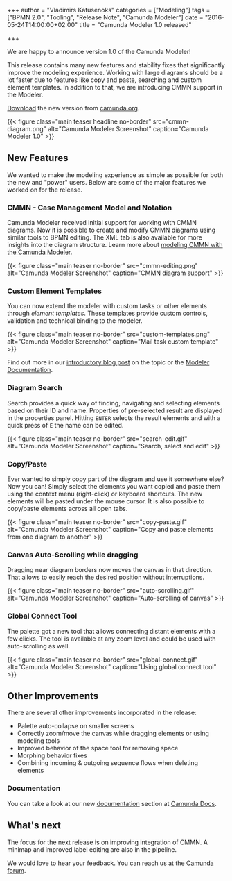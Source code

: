 +++
author = "Vladimirs Katusenoks"
categories = ["Modeling"]
tags = ["BPMN 2.0", "Tooling", "Release Note", "Camunda Modeler"]
date = "2016-05-24T14:00:00+02:00"
title = "Camunda Modeler 1.0 released"

+++

We are happy to announce version 1.0 of the Camunda Modeler!

This release contains many new features and stability fixes that significantly improve the modeling experience.
Working with large diagrams should be a lot faster due to features like copy and paste, searching and custom element templates. In addition to that, we are introducing CMMN support in the Modeler.

[Download](https://camunda.org/bpmn/tool/) the new version from [camunda.org](https://camunda.org/bpmn/tool/).
<!--more-->

{{< figure class="main teaser headline no-border" src="cmmn-diagram.png" alt="Camunda Modeler Screenshot" caption="Camunda Modeler 1.0" >}}

<style>
  @media(min-width: 900px) {
    figure.main.teaser.headline {
      margin-left: -80px !important;
      margin-right: -80px !important;
    }
  }
</style>



## New Features
We wanted to make the modeling experience as simple as possible for both the new and "power" users. Below are some of the major features we worked on for the release.


### CMMN - Case Management Model and Notation

Camunda Modeler received initial support for working with CMMN diagrams. Now it is possible to create and modify CMMN diagrams using similar tools to BPMN editing. The XML tab is also available for more insights into the diagram structure. Learn more about [modeling CMMN with the Camunda Modeler](/post/2016/05/camunda-modeler-cmmn-modeling/).

{{< figure class="main teaser no-border" src="cmmn-editing.png" alt="Camunda Modeler Screenshot" caption="CMMN diagram support" >}}


### Custom Element Templates

You can now extend the modeler with custom tasks or other elements through _element templates_.
These templates provide custom controls, validation and technical binding to the modeler.

{{< figure class="main teaser no-border" src="custom-templates.png" alt="Camunda Modeler Screenshot" caption="Mail task custom template" >}}

Find out more in our [introductory blog post](/post/2016/05/camunda-modeler-element-templates/) on the topic or the [Modeler Documentation](https://docs.camunda.org/manual/latest/modeler/camunda-modeler/element-templates/).


### Diagram Search
Search provides a quick way of finding, navigating and selecting elements based on their ID and name. Properties of pre-selected result are displayed in the properties panel. Hitting `ENTER` selects the result elements and with a quick press of `E` the name can be edited.

{{< figure class="main teaser no-border" src="search-edit.gif" alt="Camunda Modeler Screenshot" caption="Search, select and edit" >}}


### Copy/Paste
Ever wanted to simply copy part of the diagram and use it somewhere else? Now you can! Simply select the elements you want copied and paste them using the context menu (right-click) or keyboard shortcuts. The new elements will be pasted under the mouse cursor. It is also possible to copy/paste elements across all open tabs.

{{< figure class="main teaser no-border" src="copy-paste.gif" alt="Camunda Modeler Screenshot" caption="Copy and paste elements from one diagram to another" >}}


### Canvas Auto-Scrolling while dragging

Dragging near diagram borders now moves the canvas in that direction. That allows to easily reach the desired position without interruptions.

{{< figure class="main teaser no-border" src="auto-scrolling.gif" alt="Camunda Modeler Screenshot" caption="Auto-scrolling of canvas" >}}


### Global Connect Tool

The palette got a new tool that allows connecting distant elements with a few clicks. The tool is available at any zoom level and could be used with auto-scrolling as well.

{{< figure class="main teaser no-border" src="global-connect.gif" alt="Camunda Modeler Screenshot" caption="Using global connect tool" >}}


## Other Improvements

There are several other improvements incorporated in the release:

- Palette auto-collapse on smaller screens
- Correctly zoom/move the canvas while dragging elements or using modeling tools
- Improved behavior of the space tool for removing space
- Morphing behavior fixes
- Combining incoming & outgoing sequence flows when deleting elements

### Documentation

You can take a look at our new [documentation](https://docs.camunda.org/manual/latest/modeler/camunda-modeler/) section at [Camunda Docs](https://docs.camunda.org/).

## What's next

The focus for the next release is on improving integration of CMMN. A minimap and improved label editing are also in the pipeline.

We would love to hear your feedback. You can reach us at the [Camunda forum](https://forum.camunda.org/c/modeler).
